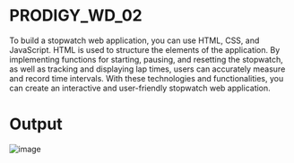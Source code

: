 # PRODIGY_WD_02
To build a stopwatch web application, you can use HTML, CSS, and JavaScript. HTML is used to structure the elements of the application. By implementing functions for starting, pausing, and resetting the stopwatch, as well as tracking and displaying lap times, users can accurately measure and record time intervals. With these technologies and functionalities, you can create an interactive and user-friendly stopwatch web application.

# Output
![image](https://github.com/samridhi1411/PRODIGY_WD_02/assets/131517145/8c072606-9618-43ab-ba38-3126aa2bdb83)


